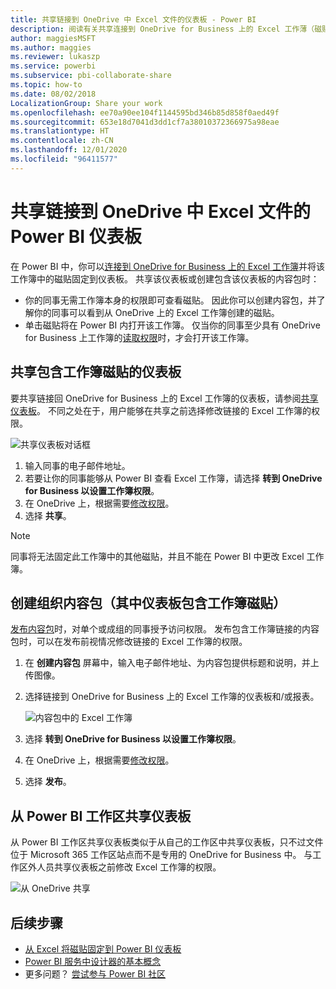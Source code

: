 ```yaml
---
title: 共享链接到 OneDrive 中 Excel 文件的仪表板 - Power BI
description: 阅读有关共享连接到 OneDrive for Business 上的 Excel 工作薄（磁贴从该工作簿固定）的仪表板的信息。
author: maggiesMSFT
ms.author: maggies
ms.reviewer: lukaszp
ms.service: powerbi
ms.subservice: pbi-collaborate-share
ms.topic: how-to
ms.date: 08/02/2018
LocalizationGroup: Share your work
ms.openlocfilehash: ee70a90ee104f1144595bd346b85d858f0aed49f
ms.sourcegitcommit: 653e18d7041d3dd1cf7a38010372366975a98eae
ms.translationtype: HT
ms.contentlocale: zh-CN
ms.lasthandoff: 12/01/2020
ms.locfileid: "96411577"
---
```

# <a name="share-a-power-bi-dashboard-that-links-to-an-excel-file-in-onedrive"></a>共享链接到 OneDrive 中 Excel 文件的 Power BI 仪表板
在 Power BI 中，你可以[连接到 OneDrive for Business 上的 Excel 工作簿](../connect-data/service-excel-workbook-files.md)并将该工作簿中的磁贴固定到仪表板。 共享该仪表板或创建包含该仪表板的内容包时：

* 你的同事无需工作簿本身的权限即可查看磁贴。 因此你可以创建内容包，并了解你的同事可以看到从 OneDrive 上的 Excel 工作簿创建的磁贴。
* 单击磁贴将在 Power BI 内打开该工作簿。 仅当你的同事至少具有 OneDrive for Business 上工作簿的[读取权限](https://support.office.com/article/Share-documents-or-folders-in-Office-365-1fe37332-0f9a-4719-970e-d2578da4941c)时，才会打开该工作簿。

## <a name="share-a-dashboard-that-contains-workbook-tiles"></a>共享包含工作簿磁贴的仪表板
要共享链接回 OneDrive for Business 上的 Excel 工作簿的仪表板，请参阅[共享仪表板](service-share-dashboards.md)。 不同之处在于，用户能够在共享之前选择修改链接的 Excel 工作簿的权限。

  ![共享仪表板对话框](media/service-share-dashboard-that-links-to-excel-onedrive/pbi_share_workbk.png)

1. 输入同事的电子邮件地址。
2. 若要让你的同事能够从 Power BI 查看 Excel 工作簿，请选择 **转到 OneDrive for Business 以设置工作簿权限**。
3. 在 OneDrive 上，根据需要[修改权限](https://support.office.com/article/Share-files-and-folders-and-change-permissions-9fcc2f7d-de0c-4cec-93b0-a82024800c07)。
4. 选择 **共享**。

>[!NOTE]
>同事将无法固定此工作簿中的其他磁贴，并且不能在 Power BI 中更改 Excel 工作簿。
> 
> 

## <a name="create-an-organizational-content-pack-with-a-dashboard-that-contains-workbook-tiles"></a>创建组织内容包（其中仪表板包含工作簿磁贴）
[发布内容包](service-organizational-content-pack-create-and-publish.md)时，对单个或成组的同事授予访问权限。 发布包含工作簿链接的内容包时，可以在发布前视情况修改链接的 Excel 工作簿的权限。

1. 在 **创建内容包** 屏幕中，输入电子邮件地址、为内容包提供标题和说明，并上传图像。
2. 选择链接到 OneDrive for Business 上的 Excel 工作簿的仪表板和/或报表。
   
    ![内容包中的 Excel 工作簿](media/service-share-dashboard-that-links-to-excel-onedrive/pbi_contpack_workbk.png)
3. 选择 **转到 OneDrive for Business 以设置工作簿权限**。
4. 在 OneDrive 上，根据需要[修改权限](https://support.office.com/article/Share-files-and-folders-and-change-permissions-9fcc2f7d-de0c-4cec-93b0-a82024800c07)。
5. 选择 **发布**。

## <a name="share-a-dashboard-from-a-power-bi-workspace"></a>从 Power BI 工作区共享仪表板
从 Power BI 工作区共享仪表板类似于从自己的工作区中共享仪表板，只不过文件位于 Microsoft 365 工作区站点而不是专用的 OneDrive for Business 中。 与工作区外人员共享仪表板之前修改 Excel 工作簿的权限。

![从 OneDrive 共享](media/service-share-dashboard-that-links-to-excel-onedrive/pbi_onedriveshare.png)

## <a name="next-steps"></a>后续步骤
* [从 Excel 将磁贴固定到 Power BI 仪表板](../create-reports/service-dashboard-pin-tile-from-excel.md)
* [Power BI 服务中设计器的基本概念](../fundamentals/service-basic-concepts.md)
* 更多问题？ [尝试参与 Power BI 社区](https://community.powerbi.com/)
